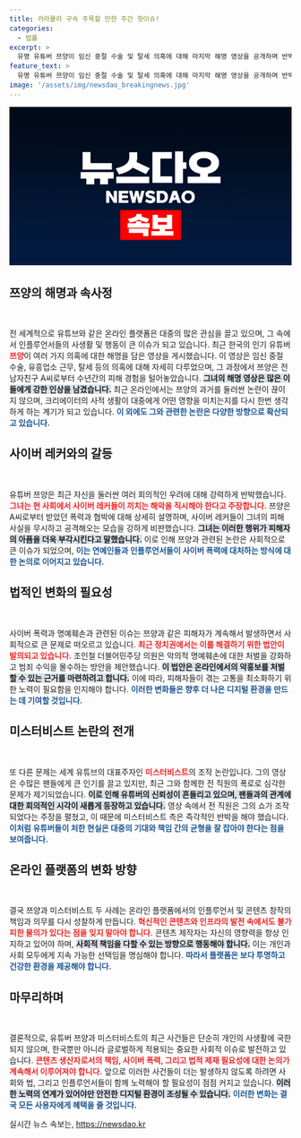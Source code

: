 ```yaml
---
title: 카라큘라 구속 주목할 만한 주간 핫이슈!
categories:
  - 법률
excerpt: >
  유명 유튜버 쯔양이 임신 중절 수술 및 탈세 의혹에 대해 마지막 해명 영상을 공개하며 반박에 나섰다. 정치권에서는 사이버 레커 처벌을 강화하는 법안이 발의되었고, 세계 1위 유튜버 미스터비스트도 영상 조작 논란에 휘말렸다. 클릭해서 자세한 내용을 확인하세요!
feature_text: >
  유명 유튜버 쯔양이 임신 중절 수술 및 탈세 의혹에 대해 마지막 해명 영상을 공개하며 반박에 나섰다. 정치권에서는 사이버 레커 처벌을 강화하는 법안이 발의되었고, 세계 1위 유튜버 미스터비스트도 영상 조작 논란에 휘말렸다. 클릭해서 자세한 내용을 확인하세요!
image: '/assets/img/newsdao_breakingnews.jpg'
---
```


<p><img src="/assets/img/newsdao_breakingnews.jpg" alt="ontimetimes 속보" /></p>

<h2 data-ke-size="size26">쯔양의 해명과 속사정</h2>

<p data-ke-size="size16">&nbsp;</p>

<p>전 세계적으로 유튜브와 같은 온라인 플랫폼은 대중의 많은 관심을 끌고 있으며, 그 속에서 인플루언서들의 사생활 및 행동이 큰 이슈가 되고 있습니다. 최근 한국의 인기 유튜버 <b><span style="color: #ee2323;">쯔양</span></b>이 여러 가지 의혹에 대한 해명을 담은 영상을 게시했습니다. 이 영상은 임신 중절 수술, 유흥업소 근무, 탈세 등의 의혹에 대해 자세히 다루었으며, 그 과정에서 쯔양은 전 남자친구 A씨로부터 수년간의 피해 경험을 털어놓았습니다. <b><span style="background-color: #21538527;">그녀의 해명 영상은 많은 이들에게 강한 인상을 남겼습니다.</span></b> 최근 온라인에서는 쯔양의 과거를 둘러싼 논란이 끊이지 않으며, 크리에이터의 사적 생활이 대중에게 어떤 영향을 미치는지를 다시 한번 생각하게 하는 계기가 되고 있습니다. <b><span style="color: #1a5490;">이 외에도 그와 관련한 논란은 다양한 방향으로 확산되고 있습니다.</span></b> </p>

<h2 data-ke-size="size26">사이버 레커와의 갈등</h2>

<p data-ke-size="size16">&nbsp;</p>

<p>유튜버 쯔양은 최근 자신을 둘러싼 여러 회의적인 우려에 대해 강력하게 반박했습니다. <b><span style="color: #ee2323;">그녀는 현 사회에서 사이버 레커들이 끼치는 해악을 직시해야 한다고 주장합니다.</span></b> 쯔양은 A씨로부터 받았던 폭력과 협박에 대해 상세히 설명하며, 사이버 레커들이 그녀의 피해 사실을 무시하고 공격해오는 모습을 강하게 비판했습니다. <b><span style="background-color: #21538527;">그녀는 이러한 행위가 피해자의 아픔을 더욱 부각시킨다고 말했습니다.</span></b> 이로 인해 쯔양과 관련된 논란은 사회적으로 큰 이슈가 되었으며, <b><span style="color: #1a5490;">이는 연예인들과 인플루언서들이 사이버 폭력에 대처하는 방식에 대한 논의로 이어지고 있습니다.</span></b></p>

<h2 data-ke-size="size26">법적인 변화의 필요성</h2>

<p data-ke-size="size16">&nbsp;</p>

<p>사이버 폭력과 명예훼손과 관련된 이슈는 쯔양과 같은 피해자가 계속해서 발생하면서 사회적으로 큰 문제로 떠오르고 있습니다. <b><span style="color: #ee2323;">최근 정치권에서는 이를 해결하기 위한 법안이 발의되고 있습니다.</span></b> 조인철 더불어민주당 의원은 악의적 명예훼손에 대한 처벌을 강화하고 범죄 수익을 몰수하는 방안을 제안했습니다. <b><span style="background-color: #21538527;">이 법안은 온라인에서의 악홍보를 처벌할 수 있는 근거를 마련하려고 합니다.</span></b> 이에 따라, 피해자들이 겪는 고통을 최소화하기 위한 노력이 필요함을 인지해야 합니다. <b><span style="color: #1a5490;">이러한 변화들은 향후 더 나은 디지털 환경을 만드는 데 기여할 것입니다.</span></b></p>

<h2 data-ke-size="size26">미스터비스트 논란의 전개</h2>

<p data-ke-size="size16">&nbsp;</p>

<p>또 다른 문제는 세계 유튜브의 대표주자인 <b><span style="color: #ee2323;">미스터비스트</span></b>의 조작 논란입니다. 그의 영상은 수많은 팬들에게 큰 인기를 끌고 있지만, 최근 그와 함께한 전 직원의 폭로로 심각한 문제가 제기되었습니다. <b><span style="background-color: #21538527;">이로 인해 유튜버의 신뢰성이 흔들리고 있으며, 팬들과의 관계에 대한 회의적인 시각이 새롭게 등장하고 있습니다.</span></b> 영상 속에서 전 직원은 그의 쇼가 조작되었다는 주장을 펼쳤고, 이 때문에 미스터비스트 측은 즉각적인 반박을 해야 했습니다. <b><span style="color: #1a5490;">이처럼 유튜버들이 처한 현실은 대중의 기대와 책임 간의 균형을 잘 잡아야 한다는 점을 보여줍니다.</span></b></p>

<h2 data-ke-size="size26">온라인 플랫폼의 변화 방향</h2>

<p data-ke-size="size16">&nbsp;</p>

<p>결국 쯔양과 미스터비스트 두 사례는 온라인 플랫폼에서의 인플루언서 및 콘텐츠 창작의 책임과 의무를 다시 성찰하게 만듭니다. <b><span style="color: #ee2323;">혁신적인 콘텐츠와 인프라의 발전 속에서도 불가피한 물의가 있다는 점을 잊지 말아야 합니다.</span></b> 콘텐츠 제작자는 자신의 영향력을 항상 인지하고 있어야 하며, <b><span style="background-color: #21538527;">사회적 책임을 다할 수 있는 방향으로 행동해야 합니다.</span></b> 이는 개인과 사회 모두에게 지속 가능한 선택임을 명심해야 합니다. <b><span style="color: #1a5490;">따라서 플랫폼은 보다 투명하고 건강한 환경을 제공해야 합니다.</span></b></p>

<h2 data-ke-size="size26">마무리하며</h2>

<p data-ke-size="size16">&nbsp;</p>

<p>결론적으로, 유튜버 쯔양과 미스터비스트의 최근 사건들은 단순히 개인의 사생활에 국한되지 않으며, 한국뿐만 아니라 글로벌하게 적용되는 중요한 사회적 이슈로 발전하고 있습니다. <b><span style="color: #ee2323;">콘텐츠 생산자로서의 책임, 사이버 폭력, 그리고 법적 제재 필요성에 대한 논의가 계속해서 이루어져야 합니다.</span></b> 앞으로 이러한 사건들이 더는 발생하지 않도록 하려면 사회와 법, 그리고 인플루언서들이 함께 노력해야 할 필요성이 점점 커지고 있습니다. <b><span style="background-color: #21538527;">이러한 노력의 연계가 있어야만 안전한 디지털 환경이 조성될 수 있습니다.</span></b> <b><span style="color: #1a5490;">이러한 변화는 결국 모든 사용자에게 혜택을 줄 것입니다.</span></b> </p>

<p data-ke-size="size16"></p>
실시간 뉴스 속보는, <a href="https://newsdao.kr" rel="dofollow">https://newsdao.kr</a>


